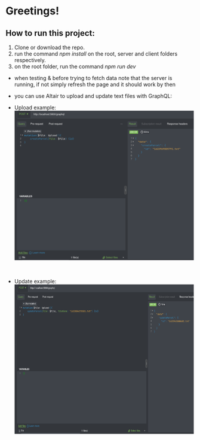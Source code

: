 # Greetings!

## How to run this project:

1. Clone or download the repo.
2. run the command <i>npm install</i> on the root, server and client folders respectively.
3. on the root folder, run the command <i>npm run dev</i>

- when testing & before trying to fetch data note that the server is running, if not simply refresh the page and it should work by then

- you can use Altair to upload and update text files with GraphQL:
- Upload example:
  <br />
  <img src='./create-parcel.png' height='400' width='600'>

<br />

- Update example:
  <br />
  <img src='./update-parcel.png' height='400' width='600'>
